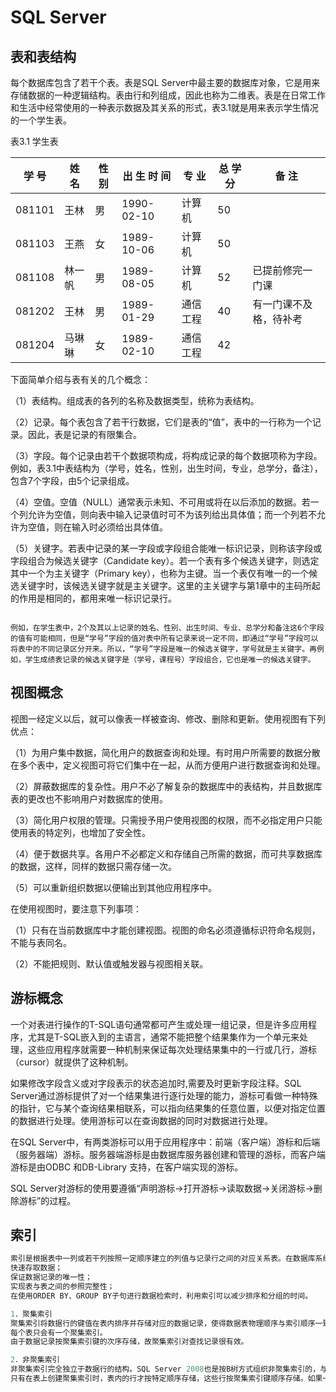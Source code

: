 # SQL Server

## 表和表结构

每个数据库包含了若干个表。表是SQL Server中最主要的数据库对象，它是用来存储数据的一种逻辑结构。表由行和列组成，因此也称为二维表。表是在日常工作和生活中经常使用的一种表示数据及其关系的形式，表3.1就是用来表示学生情况的一个学生表。

表3.1  学生表

| 学    号 | 姓    名 | 性    别 | 出 生 时 间 | 专    业 | 总  学  分 | 备    注               |
| -------- | -------- | -------- | ----------- | -------- | ---------- | ---------------------- |
| 081101   | 王林     | 男       | 1990-02-10  | 计算机   | 50         |                        |
| 081103   | 王燕     | 女       | 1989-10-06  | 计算机   | 50         |                        |
| 081108   | 林一帆   | 男       | 1989-08-05  | 计算机   | 52         | 已提前修完一门课       |
| 081202   | 王林     | 男       | 1989-01-29  | 通信工程 | 40         | 有一门课不及格，待补考 |
| 081204   | 马琳琳   | 女       | 1989-02-10  | 通信工程 | 42         |                        |
下面简单介绍与表有关的几个概念：

（1）表结构。组成表的各列的名称及数据类型，统称为表结构。

（2）记录。每个表包含了若干行数据，它们是表的“值”，表中的一行称为一个记录。因此，表是记录的有限集合。

（3）字段。每个记录由若干个数据项构成，将构成记录的每个数据项称为字段。例如，表3.1中表结构为（学号，姓名，性别，出生时间，专业，总学分，备注），包含7个字段，由5个记录组成。

（4）空值。空值（NULL）通常表示未知、不可用或将在以后添加的数据。若一个列允许为空值，则向表中输入记录值时可不为该列给出具体值；而一个列若不允许为空值，则在输入时必须给出具体值。

（5）关键字。若表中记录的某一字段或字段组合能唯一标识记录，则称该字段或字段组合为候选关键字（Candidate key）。若一个表有多个候选关键字，则选定其中一个为主关键字（Primary key），也称为主键。当一个表仅有唯一的一个候选关键字时，该候选关键字就是主关键字。这里的主关键字与第1章中的主码所起的作用是相同的，都用来唯一标识记录行。



```

例如，在学生表中，2个及其以上记录的姓名、性别、出生时间、专业、总学分和备注这6个字段的值有可能相同，但是“学号”字段的值对表中所有记录来说一定不同，即通过“学号”字段可以将表中的不同记录区分开来。所以，“学号”字段是唯一的候选关键字，学号就是主关键字。再例如，学生成绩表记录的候选关键字是（学号，课程号）字段组合，它也是唯一的候选关键字。

```





## 视图概念

视图一经定义以后，就可以像表一样被查询、修改、删除和更新。使用视图有下列优点：

（1）为用户集中数据，简化用户的数据查询和处理。有时用户所需要的数据分散在多个表中，定义视图可将它们集中在一起，从而方便用户进行数据查询和处理。

（2）屏蔽数据库的复杂性。用户不必了解复杂的数据库中的表结构，并且数据库表的更改也不影响用户对数据库的使用。

（3）简化用户权限的管理。只需授予用户使用视图的权限，而不必指定用户只能使用表的特定列，也增加了安全性。

（4）便于数据共享。各用户不必都定义和存储自己所需的数据，而可共享数据库的数据，这样，同样的数据只需存储一次。

（5）可以重新组织数据以便输出到其他应用程序中。

在使用视图时，要注意下列事项：

（1）只有在当前数据库中才能创建视图。视图的命名必须遵循标识符命名规则，不能与表同名。

（2）不能把规则、默认值或触发器与视图相关联。







## 游标概念
一个对表进行操作的T-SQL语句通常都可产生或处理一组记录，但是许多应用程序，尤其是T-SQL嵌入到的主语言，通常不能把整个结果集作为一个单元来处理，这些应用程序就需要一种机制来保证每次处理结果集中的一行或几行，游标（cursor）就提供了这种机制。

如果修改字段含义或对字段表示的状态追加时,需要及时更新字段注释。SQL Server通过游标提供了对一个结果集进行逐行处理的能力，游标可看做一种特殊的指针，它与某个查询结果相联系，可以指向结果集的任意位置，以便对指定位置的数据进行处理。使用游标可以在查询数据的同时对数据进行处理。

在SQL Server中，有两类游标可以用于应用程序中：前端（客户端）游标和后端（服务器端）游标。服务器端游标是由数据库服务器创建和管理的游标，而客户端游标是由ODBC 和DB-Library 支持，在客户端实现的游标。

SQL Server对游标的使用要遵循“声明游标→打开游标→读取数据→关闭游标→删除游标”的过程。



## 索引

```sql
索引是根据表中一列或若干列按照一定顺序建立的列值与记录行之间的对应关系表。在数据库系统中建立索引主要有以下作用：
快速存取数据；
保证数据记录的唯一性；
实现表与表之间的参照完整性；
在使用ORDER BY、GROUP BY子句进行数据检索时，利用索引可以减少排序和分组的时间。

1．聚集索引
聚集索引将数据行的键值在表内排序并存储对应的数据记录，使得数据表物理顺序与索引顺序一致。SQL Server 2008是按B树（BTREE）方式组织聚集索引的，B树方式构建为包含了多个节点的一棵树。顶部的节点构成了索引的开始点，叫做根。
每个表只会有一个聚集索引。
由于数据记录按聚集索引键的次序存储，故聚集索引对查找记录很有效。

2．非聚集索引
非聚集索引完全独立于数据行的结构。SQL Server 2008也是按B树方式组织非聚集索引的，与聚集索引的不同之处在于：非聚集索引B树的叶节点不存放数据页信息，而是存放非聚集索引的键值，并且每个键值项都有指针指向包含该键值的数据行。
只有在表上创建聚集索引时，表内的行才按特定顺序存储，这些行按聚集索引键顺序存储。如果一个表只有非聚集索引，则它的数据行将按无序的堆集方式存储。


```
























